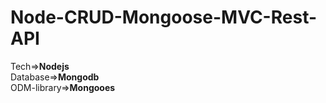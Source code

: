 # Node-CRUD-Mongoose-MVC-Rest-API<br>

Tech=><b>Nodejs</b><br>
Database=><b>Mongodb</b><br>
ODM-library=><b>Mongooes</b><br>

